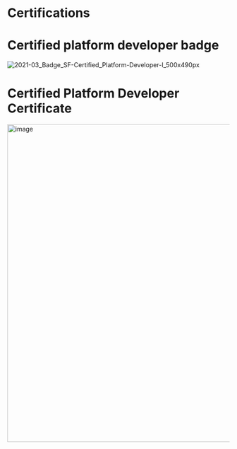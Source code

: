 
# Certifications

# Certified platform developer badge

![2021-03_Badge_SF-Certified_Platform-Developer-I_500x490px](https://github.com/swatik1/Certifications/assets/35999271/9b280bb5-548f-41a3-bc09-f55d778f430f)

# Certified Platform Developer Certificate
<img width="719" alt="image" src="https://github.com/swatik1/Certifications/assets/35999271/be30cd9b-121e-4756-9973-a7997b849515">


